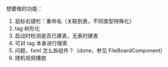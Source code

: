 想要做的功能：
1. 鼠标右键栏：重命名（关联到表，不同类型特殊化）
2. tag 树形化
3. 启动时检测是否已建表，无表时建表
4. 可对 tag 本身进行搜索
5. 问题，fxml 怎么拆组件？（done，参见 FileBoardComponent）
6. 随机视频播放

